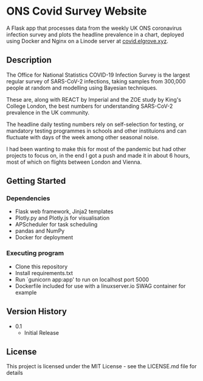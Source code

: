 # ONS Covid Survey Website

A Flask app that processes data from the weekly UK ONS coronavirus infection survey and plots the headline prevalence in a chart, deployed using Docker and Nginx on a Linode server at [covid.elgrove.xyz](https://covid.elgrove.xyz).

## Description

The Office for National Statistics COVID-19 Infection Survey is the largest regular survey of SARS-CoV-2 infections, taking samples from 300,000 people at random and modelling using Bayesian techniques.

These are, along with REACT by Imperial and the ZOE study by King's College London, the best numbers for understanding SARS-CoV-2 prevalence in the UK community.

The headline daily testing numbers rely on self-selection for testing, or mandatory testing programmes in schools and other instituions and can fluctuate with days of the week among other seasonal noise.

I had been wanting to make this for most of the pandemic but had other projects to focus on, in the end I got a push and made it in about 6 hours, most of which on flights between London and Vienna.

## Getting Started

### Dependencies

* Flask web framework, Jinja2 templates
* Plotly.py and Plotly.js for visualisation
* APScheduler for task scheduling
* pandas and NumPy
* Docker for deployment


### Executing program

* Clone this repository
* Install requirements.txt
* Run `gunicorn app:app' to run on localhost port 5000
* Dockerfile included for use with a linuxserver.io SWAG container for example

## Version History

* 0.1
    * Initial Release

## License

This project is licensed under the MIT License - see the LICENSE.md file for details
